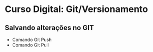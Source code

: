 # Curso Digital: Git/Versionamento


## Salvando alterações no GIT
* Comando Git Push
* Comando Git Pull


